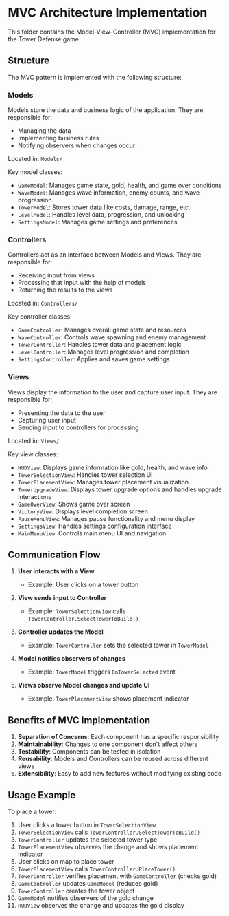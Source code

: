 # MVC Architecture Implementation

This folder contains the Model-View-Controller (MVC) implementation for the Tower Defense game.

## Structure

The MVC pattern is implemented with the following structure:

### Models

Models store the data and business logic of the application. They are responsible for:
- Managing the data
- Implementing business rules
- Notifying observers when changes occur

Located in: `Models/`

Key model classes:
- `GameModel`: Manages game state, gold, health, and game over conditions
- `WaveModel`: Manages wave information, enemy counts, and wave progression
- `TowerModel`: Stores tower data like costs, damage, range, etc.
- `LevelModel`: Handles level data, progression, and unlocking
- `SettingsModel`: Manages game settings and preferences

### Controllers

Controllers act as an interface between Models and Views. They are responsible for:
- Receiving input from views
- Processing that input with the help of models
- Returning the results to the views

Located in: `Controllers/`

Key controller classes:
- `GameController`: Manages overall game state and resources
- `WaveController`: Controls wave spawning and enemy management
- `TowerController`: Handles tower data and placement logic
- `LevelController`: Manages level progression and completion
- `SettingsController`: Applies and saves game settings

### Views

Views display the information to the user and capture user input. They are responsible for:
- Presenting the data to the user
- Capturing user input
- Sending input to controllers for processing

Located in: `Views/`

Key view classes:
- `HUDView`: Displays game information like gold, health, and wave info
- `TowerSelectionView`: Handles tower selection UI
- `TowerPlacementView`: Manages tower placement visualization
- `TowerUpgradeView`: Displays tower upgrade options and handles upgrade interactions
- `GameOverView`: Shows game over screen
- `VictoryView`: Displays level completion screen
- `PauseMenuView`: Manages pause functionality and menu display
- `SettingsView`: Handles settings configuration interface
- `MainMenuView`: Controls main menu UI and navigation

## Communication Flow

1. **User interacts with a View**
   - Example: User clicks on a tower button

2. **View sends input to Controller**
   - Example: `TowerSelectionView` calls `TowerController.SelectTowerToBuild()`

3. **Controller updates the Model**
   - Example: `TowerController` sets the selected tower in `TowerModel`

4. **Model notifies observers of changes**
   - Example: `TowerModel` triggers `OnTowerSelected` event

5. **Views observe Model changes and update UI**
   - Example: `TowerPlacementView` shows placement indicator

## Benefits of MVC Implementation

1. **Separation of Concerns**: Each component has a specific responsibility
2. **Maintainability**: Changes to one component don't affect others
3. **Testability**: Components can be tested in isolation
4. **Reusability**: Models and Controllers can be reused across different views
5. **Extensibility**: Easy to add new features without modifying existing code

## Usage Example

To place a tower:

1. User clicks a tower button in `TowerSelectionView`
2. `TowerSelectionView` calls `TowerController.SelectTowerToBuild()`
3. `TowerController` updates the selected tower type
4. `TowerPlacementView` observes the change and shows placement indicator
5. User clicks on map to place tower
6. `TowerPlacementView` calls `TowerController.PlaceTower()`
7. `TowerController` verifies placement with `GameController` (checks gold)
8. `GameController` updates `GameModel` (reduces gold)
9. `TowerController` creates the tower object
10. `GameModel` notifies observers of the gold change
11. `HUDView` observes the change and updates the gold display 